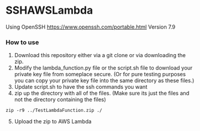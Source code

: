# SSHAWSLambda
Using OpenSSH https://www.openssh.com/portable.html Version 7.9

### How to use
1) Download this repository either via a git clone or via downloading the zip. 
2) Modify the lambda_function.py file or the script.sh file to download your private key file from someplace secure. (Or for pure testing purposes you can copy your private key file into the same directory as these files.)
3) Update script.sh to have the ssh commands you want
4) zip up the directory with all of the files. (Make sure its just the files and not the directory containing the files)
```
zip -r9 ../TestLambdaFunction.zip ./
```
5) Upload the zip to AWS Lambda
